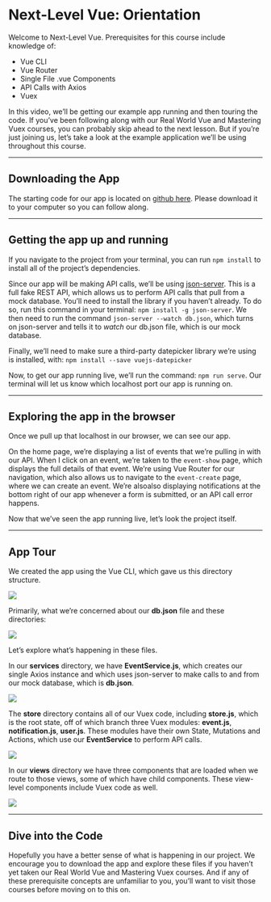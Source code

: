 # Next-Level Vue: Orientation

Welcome to Next-Level Vue. Prerequisites for this course include knowledge of:

* Vue CLI
* Vue Router
* Single File .vue Components
* API Calls with Axios
* Vuex

In this video, we’ll be getting our example app running and then touring the code. If you’ve been following along with our Real World Vue and Mastering Vuex courses, you can probably skip ahead to the next lesson. But if you’re just joining us, let’s take a look at the example application we’ll be using throughout this course.

---

## Downloading the App

The starting code for our app is located on [github here](https://github.com/Code-Pop/real-world-vue/releases/tag/progress-bar-start). Please download it to your computer so you can follow along.

---

## Getting the app up and running

If you navigate to the project from your terminal, you can run `npm install` to install all of the project’s dependencies.

Since our app will be making API calls, we’ll be using [json-server](https://github.com/typicode/json-server). This is a full fake REST API, which allows us to perform API calls that pull from a mock database. You’ll need to install the library if you haven’t already. To do so, run this command in your terminal: `npm install -g json-server`. We then need to run the command `json-server --watch db.json`, which turns on json-server and tells it to _watch_ our db.json file, which is our mock database.

Finally, we’ll need to make sure a third-party datepicker library we’re using is installed, with: `npm install --save vuejs-datepicker`

Now, to get our app running live, we’ll run the command: `npm run serve`. Our terminal will let us know which localhost port our app is running on.

---

## Exploring the app in the browser

Once we pull up that localhost in our browser, we can see our app.

On the home page, we’re displaying a list of events that we’re pulling in with our API. When I click on an event, we’re taken to the `event-show` page, which displays the full details of that event. We’re using Vue Router for our navigation, which also allows us to navigate to the `event-create` page, where we can create an event. We’re alsoalso displaying notifications at the bottom right of our app whenever a form is submitted, or an API call error happens.

Now that we’ve seen the app running live, let’s look the project itself.

---

## App Tour

We created the app using the Vue CLI, which gave us this directory structure.

![](https://firebasestorage.googleapis.com/v0/b/vue-mastery.appspot.com/o/flamelink%2Fmedia%2F1578381998041_0.png?alt=media&token=ec96f4b2-8c51-474d-9fc5-858dc3bb32f2)

Primarily, what we’re concerned about our **db.json** file and these directories:

![](https://firebasestorage.googleapis.com/v0/b/vue-mastery.appspot.com/o/flamelink%2Fmedia%2F1578372347927_1.png?alt=media&token=d8152bb3-49db-4bcb-bcdc-bcaa8539db25)

Let’s explore what’s happening in these files.

In our **services** directory, we have **EventService.js**, which creates our single Axios instance and which uses json-server to make calls to and from our mock database, which is **db.json**.

![](https://firebasestorage.googleapis.com/v0/b/vue-mastery.appspot.com/o/flamelink%2Fmedia%2F1578372347928_2.png?alt=media&token=09354a37-6f27-4218-9001-bd4e44ee9419)

The **store** directory contains all of our Vuex code, including **store.js**, which is the root state, off of which branch three Vuex modules: **event.js**, **notification.js**, **user.js**. These modules have their own State, Mutations and Actions, which use our **EventService** to perform API calls.

![](https://firebasestorage.googleapis.com/v0/b/vue-mastery.appspot.com/o/flamelink%2Fmedia%2F1578372352395_3.png?alt=media&token=6a3cb050-10d0-4ed7-858d-83ae1ef8dab6)

In our **views** directory we have three components that are loaded when we route to those views, some of which have child components. These view-level components include Vuex code as well.

![](https://firebasestorage.googleapis.com/v0/b/vue-mastery.appspot.com/o/flamelink%2Fmedia%2F1578372356610_4.png?alt=media&token=d1efbb1e-2848-4fe5-9580-fe64bbb729b0)

---

## Dive into the Code

Hopefully you have a better sense of what is happening in our project. We encourage you to download the app and explore these files if you haven’t yet taken our Real World Vue and Mastering Vuex courses. And if any of these prerequisite concepts are unfamiliar to you, you’ll want to visit those courses before moving on to this on.